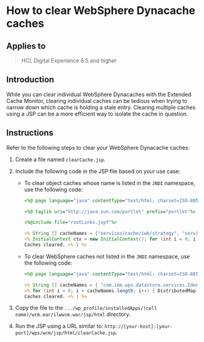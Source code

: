 # How to clear WebSphere Dynacache caches

## Applies to

> HCL Digital Experience 8.5 and higher

## Introduction

While you can clear individual WebSphere Dynacaches with the Extended Cache Monitor, clearing individual caches can be tedious when trying to narrow down which cache is holding a stale entry. Clearing multiple caches using a JSP can be a more efficient way to isolate the cache in question.

## Instructions

Refer to the following steps to clear your WebSphere Dynacache caches:

1. Create a file named `clearCache.jsp`.

2. Include the following code in the JSP file based on your use case:

    - To clear object caches whose name is listed in the `JNDI` namespace, use the following code:

        ```jsp
        <%@ page language="java" contentType="text/html; charset=ISO-8859-1" pageEncoding="ISO-8859-1" session="false" import="javax.naming.InitialContext, com.ibm.websphere.cache.DistributedMap,wcmsupport.*"%>

        <%@ taglib uri="http://java.sun.com/portlet" prefix="portlet"%> <%@include file="../jsp/linkStyles.jspf"%>

        <%@include file="rootLinks.jspf"%>

        <% String [] cacheNames = {"services/cache/iwk/strategy", "services/cache/iwk/global", "services/cache/iwk/module", "services/cache/iwk/processing", "services/cache/iwk/site", "services/cache/iwk/session", "services/cache/iwk/summary", "services/cache/iwk/abspathreverse", "services/cache/iwk/menu", "services/cache/iwk/nav", "services/cache/iwk/abspath"}; if (request.getParameter("clear") != null) { %> Clearing caches...
        <% InitialContext ctx = new InitialContext(); for (int i = 0; i < cacheNames.length; i++) { DistributedMap dm = (DistributedMap) ctx.lookup(cacheNames[i]); dm.clear(); } %>
        Caches cleared. <% } %>
        ```

    - To clear WebSphere caches not listed in the `JNDI` namespace, use the following code:

        ```jsp
        <%@ page language="java" contentType="text/html; charset=ISO-8859-1" pageEncoding="ISO-8859-1" session="false" import="javax.naming.InitialContext, javax.naming.Context, java.util.*, com.ibm.websphere.naming.genericURLInitialContextFactory, com.ibm.websphere.cache.DistributedMap, com.ibm.wsspi.cache.DistributedObjectCacheFactory, wcmsupport.*"%>

        <% String [] cacheNames = { "com.ibm.wps.datastore.services.Identification.OidAndUniqueName.cache", "com.ibm.wps.model.content.impl.ExplicitOidCache", "com.ibm.wps.ac.ChildResourcesCache", "com.ibm.wps.model.content.impl.TopologyCache", "com.ibm.wps.datastore.pageinstance.DerivationCache", "com.ibm.wps.datastore.pageinstance.OIDCache", "com.ibm.wps.model.factory.public.pages.update", "WSSecureMap", "com.ibm.wps.puma.CommonPrincipalCache", "com.ibm.wps.ac.AccessControlUserContextCache", "com.ibm.wps.resolver.friendly.cache", "com.ibm.wps.ac.groupmanagement.NestedGroupCache", "com.ibm.wps.datastore.pageinstance.MetaDataCache", "com.ibm.wps.model.content.impl.ResourceCache", "com.ibm.wps.ac.CommonExplicitEntitlementsCache", "com.ibm.wps.ac.CommonRolesCache", "com.ibm.wps.pe.portletregistry", "com.ibm.wps.pe.portletentity", "com.ibm.wps.pe.portletentitycounter", "com.ibm.wps.pe.portletmodel.portletdefinition", "com.ibm.wps.resolver.resource.AbstractRequestDispatcherFactory", "com.ibm.wps.resolver.data.cache.DataSourceCache", "com.ibm.wps.model.factory.UserSpecificModelCache", "com.ibm.wps.outbound.datastore.ProxyConfigCache.values", "com.ibm.wps.outbound.datastore.ProxyConfigCache.topologies", "com.ibm.wps.ac.ProtectedResourceCache", "services.cache.pzn.rules", "com.ibm.wps.ac.ExplicitEntitlementsCache.ICM_CONTENT.dyn", "services.cache.pzn.resourceCollections", "com.ibm.wps.datastore.pageinstance.DerivationCache" }; if (request.getParameter("clear") != null) { %> Clearing caches...
        <% for (int i = 0; i < cacheNames.length; i++) { DistributedMap dm = DistributedObjectCacheFactory.getMap(cacheNames[i]); dm.clear(); } %>
        Caches cleared. <% } %>
        ```

3. Copy the file to the `.../wp_profile/installedApps/(cell name)/wcm.ear/ilwwcm.war/jsp/html` directory.

4. Run the JSP using a URL similar to: `http://[your-host]:[your-port]/wps/wcm/jsp/html/clearCache.jsp`.
